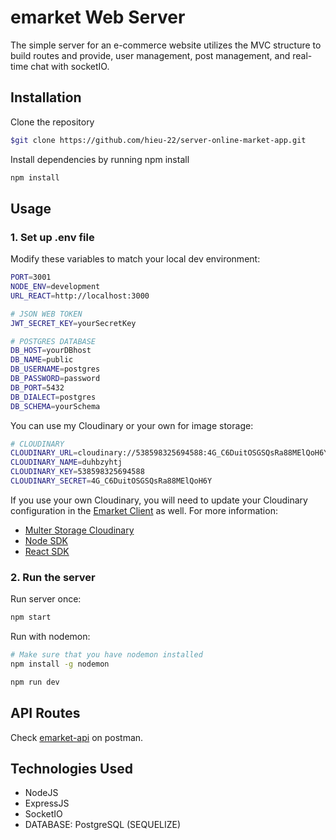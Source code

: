 # emarket Web Server
The simple server for an e-commerce website utilizes the MVC structure to build routes and provide, user management, post management, and real-time chat with socketIO.
## Installation
Clone the repository
```sh
$git clone https://github.com/hieu-22/server-online-market-app.git
```
Install dependencies by running npm install
```sh
npm install
```
## Usage
### 1. Set up .env file
Modify these variables to match your local dev environment:
```sh
PORT=3001
NODE_ENV=development
URL_REACT=http://localhost:3000

# JSON WEB TOKEN
JWT_SECRET_KEY=yourSecretKey

# POSTGRES DATABASE
DB_HOST=yourDBhost
DB_NAME=public
DB_USERNAME=postgres
DB_PASSWORD=password
DB_PORT=5432
DB_DIALECT=postgres
DB_SCHEMA=yourSchema
```
You can use my Cloudinary or your own for image storage:
```sh
# CLOUDINARY
CLOUDINARY_URL=cloudinary://538598325694588:4G_C6DuitOSGSQsRa88MElQoH6Y@duhbzyhtj
CLOUDINARY_NAME=duhbzyhtj
CLOUDINARY_KEY=538598325694588
CLOUDINARY_SECRET=4G_C6DuitOSGSQsRa88MElQoH6Y
```
If you use your own Cloudinary, you will need to update your Cloudinary configuration in the [Emarket Client](https://github.com/hieu-22/client-online-market-app) as well.
For more information:
- [Multer Storage Cloudinary](https://www.npmjs.com/package/multer-storage-cloudinary)
- [Node SDK](https://cloudinary.com/documentation/node_quickstart)
- [React SDK](https://cloudinary.com/documentation/react_integration)

### 2. Run the server
Run server once:
```sh
npm start
```
Run with nodemon:
```sh
# Make sure that you have nodemon installed
npm install -g nodemon
```
```sh
npm run dev
```
## API Routes
Check [emarket-api](https://www.postman.com/maintenance-saganist-21460907/workspace/nmhieu191/collection/25292509-97a03a47-f4a0-4cdb-9dc3-94e6f1a8bb1c?action=share&creator=25292509) on postman.

## Technologies Used
- NodeJS
- ExpressJS
- SocketIO
- DATABASE: PostgreSQL (SEQUELIZE)
